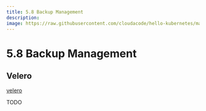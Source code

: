 ```yaml
---
title: 5.8 Backup Management
description:
image: https://raw.githubusercontent.com/cloudacode/hello-kubernetes/main/docs/assets/kubernetes-school.png
---
```


# 5.8 Backup Management

## Velero

[velero](https://velero.io/)

TODO
